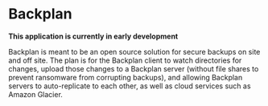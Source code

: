Backplan
========

**This application is currently in early development**

Backplan is meant to be an open source solution for secure backups on site and off site.  The plan is for the Backplan client to watch directories for changes, upload those changes to a Backplan server (without file shares to prevent ransomware from corrupting backups), and allowing Backplan servers to auto-replicate to each other, as well as cloud services such as Amazon Glacier.  
